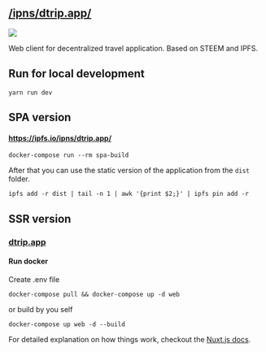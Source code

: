 ## [/ipns/dtrip.app/](https://ipfs.io/ipns/dtrip.app)

![](https://ipfs.io/ipfs/QmRH3Crr2L2zU95vg5SJYwuqBDTVxpi2f16JdMk9j5CLhG)

Web client for decentralized travel application. Based on STEEM and IPFS.
 
## Run for local development
```yarn run dev```

## SPA version
#### https://ipfs.io/ipns/dtrip.app/
```
docker-compose run --rm spa-build
```
After that you can use the static version of the application from the ```dist``` folder.
```
ipfs add -r dist | tail -n 1 | awk '{print $2;}' | ipfs pin add -r
```

## SSR version
### [dtrip.app](https://dtrip.app)
#### Run docker
Create .env file
```
docker-compose pull && docker-compose up -d web
```

or build by you self

```
docker-compose up web -d --build
```

For detailed explanation on how things work, checkout the [Nuxt.js docs](https://github.com/nuxt/nuxt.js).
